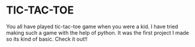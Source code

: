 # TIC-TAC-TOE
You all have played tic-tac-toe game when you were a kid. I have tried making such a game with the help of python. It was the first project I made so its kind of basic. Check it out!! 
